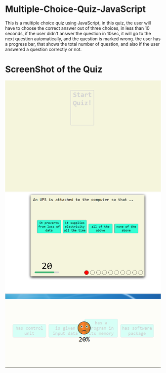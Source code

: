 # Multiple-Choice-Quiz-JavaScript
This is a multiple choice quiz using JavaScript, in this quiz, the user will have to choose the correct answer out of three choices, in less than 10 seconds, if the user didn't answer the question in 10sec, it will go to the next question automatically, and the question is marked wrong. the user has a progress bar, that shows the total number of question, and also if the user answered a question correctly or not.

# ScreenShot of the Quiz
![Capture1](/images/Capture3.PNG)
![Capture2](/images/Capture.PNG)
![Capture3](/images/Capture4.PNG)



